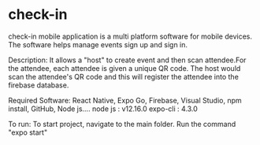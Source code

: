 # check-in
check-in mobile application is a multi platform software for mobile devices. The software helps manage events sign up and sign in.

Description: It allows a "host" to create event and then scan attendee.For the attendee, each attendee is given a unique QR code. The host would scan the attendee's QR code and this will register the attendee into the firebase database.

Required Software: React Native, Expo Go, Firebase, Visual Studio, npm install, GitHub, Node js….
node js : v12.16.0
expo-cli : 4.3.0

To run: To start project, navigate to the main folder. Run the command "expo start"
